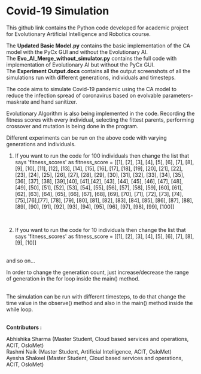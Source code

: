 # Covid-19 Simulation

This github link contains the Python code developed for academic project for Evolutionary Artificial Intelligence and Robotics course. <br>

The <B>Updated Basic Model.py</B> contains the basic implementation of the CA model with the PyCx GUI and without the Evolutionary AI.
<BR>
The <B>Evo_AI_Merge_without_simulator.py</B> contains the full code with implementation of Evolutionary AI but without the PyCx GUI.
<BR>
The <B>Experiment Output.docs</B> contains all the output screenshots of all the simulations run with different generations, individuals and timesteps.
<BR>

The code aims to simulate Covid-19 pandemic using the CA model to reduce the infection spread of coronavirus based on evolvable parameters- maskrate and hand sanitizer.<br>

Evolutionary Algorithm is also being implemented in the code. Recording the fitness scores with every individual, selecting the fittest parents, performing crossover and mutation is being done in the program.<br>

Different experiments can be run on the above code with varying generations and individuals.<br>

1. If you want to run the code for 100 individuals then change the list that says 'fitness_scores' as fitness_score = [[1], [2], [3], [4], [5], [6], [7], [8], [9], [10], [11], [12], [13], [14], [15], [16], [17], [18], [19], [20], [21], [22], [23], [24], [25], [26], [27], [28], [29], [30], [31], [32], [33], [34], [35], [36], [37], [38], [39],[40], [41],[42], [43], [44], [45], [46], [47], [48], [49], [50], [51], [52], [53], [54], [55], [56], [57], [58], [59], [60], [61], [62], [63], 
 [64], [65], [66], [67], [68], [69], [70], [71], [72], [73], [74], [75],[76],[77], [78], [79], [80], [81], [82], [83], [84], [85], [86], [87], [88], [89], [90], [91], [92], [93], [94], [95], [96], [97], [98], [99], [100]]
 <br>
 
 2. If you want to run the code for 10 individuals then change the list that says 'fitness_scores' as fitness_score = [[1], [2], [3], [4], [5], [6], [7], [8], [9], [10]]
 <br>
 and so on...
 <br>
 
 In order to change the generation count, just increase/decrease the range of generation in the for loop inside the main() method.
 
 <br>
 The simulation can be run with different timesteps, to do that change the time value in the observe() method and also in the main() method inside the while loop.
<br> 
<br>

<B>Contributors :</B> <br>

Abhishika Sharma (Master Student, Cloud based services and operations, ACIT, OsloMet) <br>
Rashmi Naik (Master Student, Artificial Intelligence, ACIT, OsloMet) <br>
Ayesha Shakeel (Master Student, Cloud based services and operations, ACIT, OsloMet) <br>
